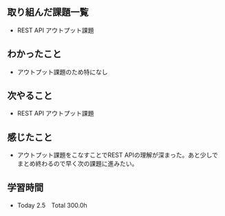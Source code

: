 ## 取り組んだ課題一覧  
- REST API アウトプット課題
## わかったこと
- アウトプット課題のため特になし
## 次やること  
- REST API アウトプット課題
## 感じたこと 
- アウトプット課題をこなすことでREST APIの理解が深まった。あと少しでまとめ終わるので早く次の課題に進みたい。
## 学習時間  
- Today 2.5　Total 300.0h
